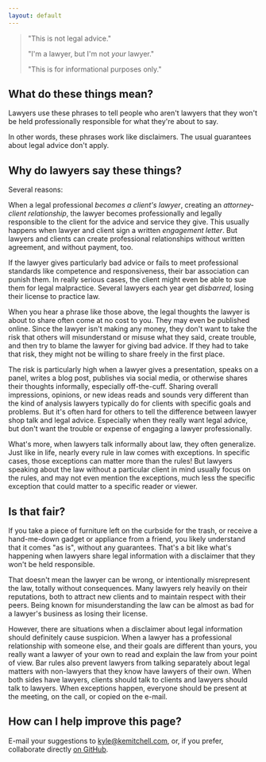 ```yaml
---
layout: default
---
```


> "This is not legal advice."
>
> "I'm a lawyer, but I'm not _your_ lawyer."
>
> "This is for informational purposes only."

## What do these things mean?

Lawyers use these phrases to tell people who aren't lawyers that they won't be held professionally responsible for what they're about to say.

In other words, these phrases work like disclaimers.  The usual guarantees about legal advice don't apply.

## Why do lawyers say these things?

Several reasons:

When a legal professional _becomes a client's lawyer_, creating an _attorney-client relationship_, the lawyer becomes professionally and legally responsible to the client for the advice and service they give.  This usually happens when lawyer and client sign a written _engagement letter_.  But lawyers and clients can create professional relationships without written agreement, and without payment, too.

If the lawyer gives particularly bad advice or fails to meet professional standards like competence and responsiveness, their bar association can punish them.  In really serious cases, the client might even be able to sue them for legal malpractice.  Several lawyers each year get _disbarred_, losing their license to practice law.

When you hear a phrase like those above, the legal thoughts the lawyer is about to share often come at no cost to you.  They may even be published online.  Since the lawyer isn't making any money, they don't want to take the risk that others will misunderstand or misuse what they said, create trouble, and then try to blame the lawyer for giving bad advice.  If they had to take that risk, they might not be willing to share freely in the first place.

The risk is particularly high when a lawyer gives a presentation, speaks on a panel, writes a blog post, publishes via social media, or otherwise shares their thoughts informally, especially off-the-cuff.  Sharing overall impressions, opinions, or new ideas reads and sounds very different than the kind of analysis lawyers typically do for clients with specific goals and problems.  But it's often hard for others to tell the difference between lawyer shop talk and legal advice.  Especially when they really want legal advice, but don't want the trouble or expense of engaging a lawyer professionally.

What's more, when lawyers talk informally about law, they often generalize.  Just like in life, nearly every rule in law comes with exceptions.  In specific cases, those exceptions can matter more than the rules!  But lawyers speaking about the law without a particular client in mind usually focus on the rules, and may not even mention the exceptions, much less the specific exception that could matter to a specific reader or viewer.

## Is that fair?

If you take a piece of furniture left on the curbside for the trash, or receive a hand-me-down gadget or appliance from a friend, you likely understand that it comes "as is", without any guarantees.  That's a bit like what's happening when lawyers share legal information with a disclaimer that they won't be held responsible.

That doesn't mean the lawyer can be wrong, or intentionally misrepresent the law, totally without consequences.  Many lawyers rely heavily on their reputations, both to attract new clients and to maintain respect with their peers.  Being known for misunderstanding the law can be almost as bad for a lawyer's business as losing their license.

However, there are situations when a disclaimer about legal information should definitely cause suspicion.  When a lawyer has a professional relationship with someone else, and their goals are different than yours, you really want a lawyer of your own to read and explain the law from your point of view.  Bar rules also prevent lawyers from talking separately about legal matters with non-lawyers that they know have lawyers of their own.  When both sides have lawyers, clients should talk to clients and lawyers should talk to lawyers.  When exceptions happen, everyone should be present at the meeting, on the call, or copied on the e-mail.

## How can I help improve this page?

E-mail your suggestions to [kyle@kemitchell.com](mailto:kyle@kemitchell.com), or, if you prefer, collaborate directly [on GitHub](https://github.com/kemitchell/notlegaladvice.law).
